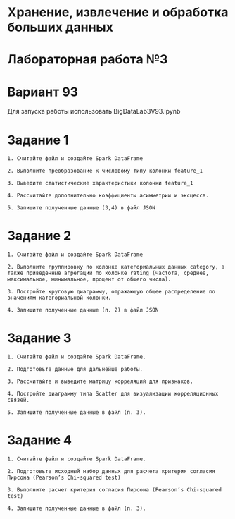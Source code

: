 #  Хранение, извлечение и обработка больших данных
#  Лабораторная работа №3
#  Вариант 93

Для запуска работы использовать BigDataLab3V93.ipynb

#  Задание 1

    1. Считайте файл и создайте Spark DataFrame
    
    2. Выполните преобразование к числовому типу колонки feature_1
    
    3. Выведите статистические характеристики колонки feature_1
    
    4. Рассчитайте дополнительно коэффициенты асимметрии и эксцесса.
    
    5. Запишите полученные данные (3,4) в файл JSON

#  Задание 2

    1. Считайте файл и создайте Spark DataFrame
    
    2. Выполните группировку по колонке категориальных данных category, а также приведенные агрегации по колонке rating (частота, среднее, максимальное, минимальное, процент от общего числа).
    
    3. Постройте круговую диаграмму, отражающую общее распределение по значениям категориальной колонки.
    
    4. Запишите полученные данные (п. 2) в файл JSON

#  Задание 3

    1. Считайте файл и создайте Spark DataFrame.
    
    2. Подготовьте данные для дальнейше работы.
    
    3. Рассчитайте и выведите матрицу корреляций для признаков.
    
    4. Постройте диаграмму типа Scatter для визуализации корреляционных связей.
    
    5. Запишите полученные данные в файл (п. 3).
    
#  Задание 4

    1. Считайте файл и создайте Spark DataFrame.
    
    2. Подготовьте исходный набор данных для расчета критерия согласия Пирсона (Pearson’s Chi-squared test) 
    
    3. Выполните расчет критерия согласия Пирсона (Pearson’s Chi-squared test)
    
    4. Запишите полученные данные в файл (п. 3).
